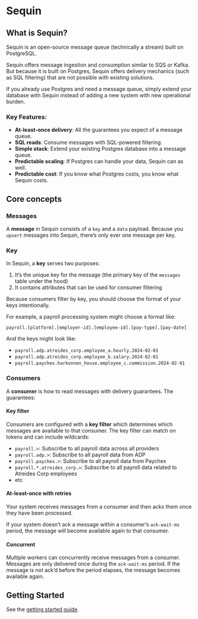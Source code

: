 # Sequin

## What is Sequin?

Sequin is an open-source message queue (technically a stream) built on PostgreSQL.

Sequin offers message ingestion and consumption similar to SQS or Kafka. But because it is built on Postgres, Sequin offers delivery mechanics (such as SQL filtering) that are not possible with existing solutions.

If you already use Postgres and need a message queue, simply extend your database with Sequin instead of adding a new system with new operational burden.

### Key Features:

- **At-least-once delivery**: All the guarantees you expect of a message queue.
- **SQL reads**: Consume messages with SQL-powered filtering.
- **Simple stack**: Extend your existing Postgres database into a message queue.
- **Predictable scaling**: If Postgres can handle your data, Sequin can as well.
- **Predictable cost**: If you know what Postgres costs, you know what Sequin costs.

## Core concepts

### Messages

A **message** in Sequin consists of a `key` and a `data` payload. Because you `upsert` messages into Sequin, there’s only ever one message per key.

### Key

In Sequin, a **key** serves two purposes:

1. It’s the unique key for the message (the primary key of the `messages` table under the hood)
2. It contains attributes that can be used for consumer filtering

Because consumers filter by key, you should choose the format of your keys intentionally.

For example, a payroll processing system might choose a format like:

`payroll.[platform].[employer-id].[employee-id].[pay-type].[pay-date]`

And the keys might look like:

- `payroll.adp.atreides_corp.employee_a.hourly.2024-02-01`
- `payroll.adp.atreides_corp.employee_b.salary.2024-02-01`
- `payroll.paychex.harkonnen_house.employee_c.commission.2024-02-01`

### Consumers

A **consumer** is how to read messages with delivery guarantees. The guarantees:

#### Key filter

Consumers are configured with a **key filter** which determines which messages are available to that consumer. The key filter can match on tokens and can include wildcards:

- `payroll.>`: Subscribe to all payroll data across all providers
- `payroll.adp.>`: Subscribe to all payroll data from ADP
- `payroll.paychex.>`: Subscribe to all payroll data from Paychex
- `payroll.*.atreides_corp.>`: Subscribe to all payroll data related to Atreides Corp employees
- etc

#### At-least-once with retries

Your system receives messages from a consumer and then acks them once they have been processed.

If your system doesn’t ack a message within a consumer’s `ack-wait-ms` period, the message will become available again to that consumer.

#### Concurrent

Multiple workers can concurrently receive messages from a consumer. Messages are only delivered once during the `ack-wait-ms` period. If the message is not ack’d before the period elapses, the message becomes available again.

## Getting Started

See the [getting started guide](./getting-started.md).

